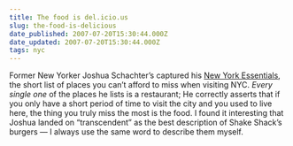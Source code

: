 ```yaml
---
title: The food is del.icio.us
slug: the-food-is-delicious
date_published: 2007-07-20T15:30:44.000Z
date_updated: 2007-07-20T15:30:44.000Z
tags: nyc
---
```


Former New Yorker Joshua Schachter’s captured his [New York Essentials](http://joshua.schachter.org/2007/07/new-york-essentials.html), the short list of places you can’t afford to miss when visiting NYC. *Every single one* of the places he lists is a restaurant; He correctly asserts that if you only have a short period of time to visit the city and you used to live here, the thing you truly miss the most is the food. I found it interesting that Joshua landed on “transcendent” as the best description of Shake Shack’s burgers — I always use the same word to describe them myself.
